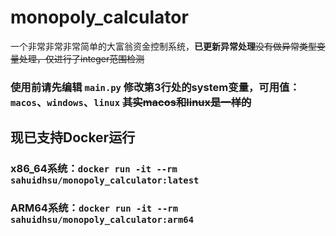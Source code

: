 # monopoly_calculator
一个非常非常非常简单的大富翁资金控制系统，**已更新异常处理**~~没有做异常类型变量处理，仅进行了integer范围检测~~
### 使用前请先编辑 `main.py` 修改第3行处的system变量，可用值：`macos`、`windows`、`linux` ~~其实macos和linux是一样的~~
## 现已支持Docker运行
### x86_64系统：`docker run -it --rm sahuidhsu/monopoly_calculator:latest`
### ARM64系统：`docker run -it --rm sahuidhsu/monopoly_calculator:arm64`